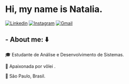 # Hi, my name is Natalia.

[![Linkedin](https://img.shields.io/badge/-LinkedIn-blue?style=flat&logo=Linkedin&logoColor=white)](https://www.linkedin.com/in/natalia-francisca-7a563a15a/)
[![Instagram](https://img.shields.io/badge/-Instagram-black?style=flat&logo=Instagram&logoColor=white)](https://www.instagram.com/nx.francisca)
[![Gmail](https://img.shields.io/badge/-Gmail-c14438?style=flat&logo=Gmail&logoColor=white)](mailto:nathifrancisca@gmail.com?subject=Assunto)




## - About me: :arrow_down: 
:mortar_board: Estudante de Análise e Desenvolvimento de Sistemas.

:volleyball: Apaixonada por vôlei .

:city_sunrise: São Paulo, Brasil.


